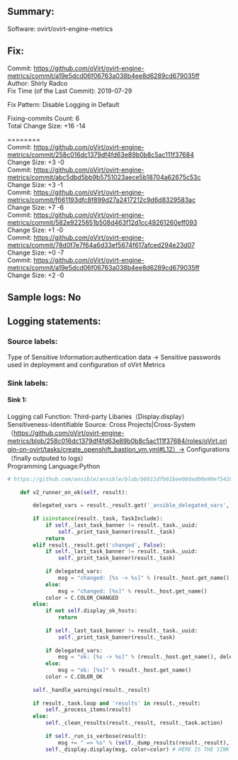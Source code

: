 ## Summary:  
Software: ovirt/ovirt-engine-metrics  
## Fix:  
Commit: https://github.com/oVirt/ovirt-engine-metrics/commit/a19e5dcd06f06763a038b4ee8d6289cd679035ff  
Author: Shirly Radco  
Fix Time (of the Last Commit): 2019-07-29  
  
Fix Pattern: Disable Logging in Default  
  
Fixing-commits Count: 6  
Total Change Size: +16 -14  
  
========  
Commit: https://github.com/oVirt/ovirt-engine-metrics/commit/258c016dc1379df4fd63e89b0b8c5ac111f37684  
Change Size: +3 -0  
Commit: https://github.com/oVirt/ovirt-engine-metrics/commit/abc5dbd5bb9b5751023aece5b18704a62675c53c  
Change Size: +3 -1  
Commit: https://github.com/oVirt/ovirt-engine-metrics/commit/f661193dfc8f899d27a2417212c9d6d8329583ac  
Change Size: +7 -6  
Commit: https://github.com/oVirt/ovirt-engine-metrics/commit/582e9225651b508d463f12d1cc49261260eff093  
Change Size: +1 -0  
Commit: https://github.com/oVirt/ovirt-engine-metrics/commit/78d0f7e7f64a6d33ef5674f617afced294e23d07  
Change Size: +0 -7  
Commit: https://github.com/oVirt/ovirt-engine-metrics/commit/a19e5dcd06f06763a038b4ee8d6289cd679035ff  
Change Size: +2 -0  
## Sample logs: No  
## Logging statements:  
### Source labels:  
Type of Sensitive Information:authentication data -> Sensitive passwords used in deployment and configuration of oVirt Metrics  
### Sink labels:  
#### Sink 1:  
Logging call Function:  Third-party Libaries（Display.display）  
Sensitiveness-Identifiable Source:  Cross Projects|Cross-System（https://github.com/oVirt/ovirt-engine-metrics/blob/258c016dc1379df4fd63e89b0b8c5ac111f37684/roles/oVirt.origin-on-ovirt/tasks/create_openshift_bastion_vm.yml#L12）-> Configurations（finally outputed to logs）  
Programming Language:Python  
```Python  
# https://github.com/ansible/ansible/blob/b6811dfb61bee06dad08e90ef541667be7bbc950/lib/ansible/plugins/callback/default.py#L108-L147  
  
    def v2_runner_on_ok(self, result):  
  
        delegated_vars = result._result.get('_ansible_delegated_vars', None)  
  
        if isinstance(result._task, TaskInclude):  
            if self._last_task_banner != result._task._uuid:  
                self._print_task_banner(result._task)  
            return  
        elif result._result.get('changed', False):  
            if self._last_task_banner != result._task._uuid:  
                self._print_task_banner(result._task)  
  
            if delegated_vars:  
                msg = "changed: [%s -> %s]" % (result._host.get_name(), delegated_vars['ansible_host'])  
            else:  
                msg = "changed: [%s]" % result._host.get_name()  
            color = C.COLOR_CHANGED  
        else:  
            if not self.display_ok_hosts:  
                return  
  
            if self._last_task_banner != result._task._uuid:  
                self._print_task_banner(result._task)  
  
            if delegated_vars:  
                msg = "ok: [%s -> %s]" % (result._host.get_name(), delegated_vars['ansible_host'])  
            else:  
                msg = "ok: [%s]" % result._host.get_name()  
            color = C.COLOR_OK  
  
        self._handle_warnings(result._result)  
  
        if result._task.loop and 'results' in result._result:  
            self._process_items(result)  
        else:  
            self._clean_results(result._result, result._task.action)  
  
            if self._run_is_verbose(result):  
                msg += " => %s" % (self._dump_results(result._result),)  
            self._display.display(msg, color=color) # HERE IS THE SINK 1  
  
```  
